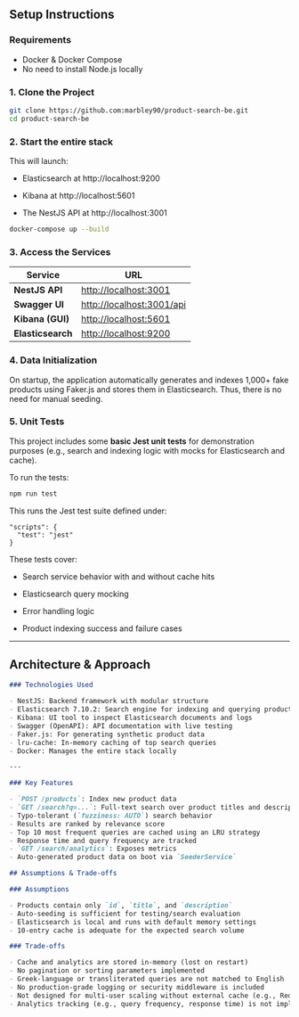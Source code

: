 ## Setup Instructions

### Requirements

- Docker & Docker Compose
- No need to install Node.js locally

### 1. Clone the Project

```bash
git clone https://github.com:marbley90/product-search-be.git
cd product-search-be
```

### 2. Start the entire stack
This will launch:

- Elasticsearch at http://localhost:9200

- Kibana at http://localhost:5601

- The NestJS API at http://localhost:3001

```bash
docker-compose up --build
```

### 3. Access the Services
| Service           | URL                                                    |
| ----------------- | ------------------------------------------------------ |
| **NestJS API**    | [http://localhost:3001](http://localhost:3001)         |
| **Swagger UI**    | [http://localhost:3001/api](http://localhost:3001/api) |
| **Kibana (GUI)**  | [http://localhost:5601](http://localhost:5601)         |
| **Elasticsearch** | [http://localhost:9200](http://localhost:9200)         |


### 4. Data Initialization
On startup, the application automatically generates and indexes 1,000+ fake products using Faker.js and stores them in Elasticsearch. Thus, there is no need for manual seeding.


### 5. Unit Tests
This project includes some **basic Jest unit tests** for demonstration purposes (e.g., search and indexing logic with mocks for Elasticsearch and cache).

To run the tests:

```bash
npm run test
```

This runs the Jest test suite defined under:
```
"scripts": {
  "test": "jest"
}
```

These tests cover:

- Search service behavior with and without cache hits

- Elasticsearch query mocking

- Error handling logic

- Product indexing success and failure cases



---

##  Architecture & Approach

```markdown
### Technologies Used

- NestJS: Backend framework with modular structure
- Elasticsearch 7.10.2: Search engine for indexing and querying product data
- Kibana: UI tool to inspect Elasticsearch documents and logs
- Swagger (OpenAPI): API documentation with live testing
- Faker.js: For generating synthetic product data
- lru-cache: In-memory caching of top search queries
- Docker: Manages the entire stack locally

---

### Key Features

- `POST /products`: Index new product data
- `GET /search?q=...`: Full-text search over product titles and descriptions
- Typo-tolerant (`fuzziness: AUTO`) search behavior
- Results are ranked by relevance score
- Top 10 most frequent queries are cached using an LRU strategy
- Response time and query frequency are tracked
- `GET /search/analytics`: Exposes metrics
- Auto-generated product data on boot via `SeederService`

## Assumptions & Trade-offs

### Assumptions

- Products contain only `id`, `title`, and `description`
- Auto-seeding is sufficient for testing/search evaluation
- Elasticsearch is local and runs with default memory settings
- 10-entry cache is adequate for the expected search volume

### Trade-offs

- Cache and analytics are stored in-memory (lost on restart)
- No pagination or sorting parameters implemented
- Greek-language or transliterated queries are not matched to English
- No production-grade logging or security middleware is included
- Not designed for multi-user scaling without external cache (e.g., Redis)
- Analytics tracking (e.g., query frequency, response time) is not implemented (This could be added by integrating a lightweight service or Prometheus-compatible metrics layer.)
```
